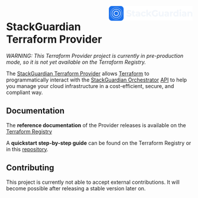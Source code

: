 <a href="https://www.stackguardian.io/">
    <img src=".github/stackguardian_logo.svg" alt="stackguardian logo" title="stackguardian" align="right" height="40" />
</a>

# StackGuardian Terraform Provider


_*WARNING:* This Terraform Provider project is currently in pre-production mode, so it is not yet available on the Terraform Registry._


The [StackGuardian Terraform Provider](https://github.com/StackGuardian/terraform-provider-stackguardian) allows [Terraform](https://www.terraform.io/) to programmatically interact with the [StackGuardian Orchestrator](https://docs.stackguardian.io/) [API](https://docs.stackguardian.io/docs/api/overview) to help you manage your cloud infrastructure in a cost-efficient, secure, and compliant way.



## Documentation

The **reference documentation** of the Provider releases is available on the [Terraform Registry](https://registry.terraform.io/providers/StackGuardian/stackguardian/latest/docs)

A **quickstart step-by-step guide** can be found on the Terraform Registry or in this [repository](docs/guides/quickstart/quickstart.md).


## Contributing
This project is currently not able to accept external contributions.
It will become possible after releasing a stable version later on.
